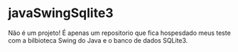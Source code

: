 # javaSwingSqlite3
Não é um projeto! É apenas um repositorio que fica hospesdado meus teste com a bilbioteca Swing do Java e o banco de dados SQLite3.
